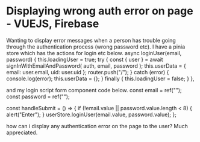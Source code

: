 
# Displaying wrong auth error on page - VUEJS, Firebase

Wanting to display error messages when a person has trouble going through the authentication process (wrong password etc). I have a pinia store which has the actions for login etc below.
        async loginUser(email, password) {
        this.loadingUser = true;
        try {
            const { user } = await signInWithEmailAndPassword(
                auth,
                email,
                password
            );
            this.userData = { email: user.email, uid: user.uid };
            router.push("/");
        } catch (error) {
            console.log(error);
            this.userData = {};
        } finally {
            this.loadingUser = false;
        }
    },

and my login script form component code below.
   const email = ref("");
   const password = ref("");

   const handleSubmit = () => {
   if (!email.value || password.value.length < 8) {
    alert("Enter");
   }
   userStore.loginUser(email.value, password.value);
   };

how can i display any authentication error on the page to the user? Much appreciated.

        